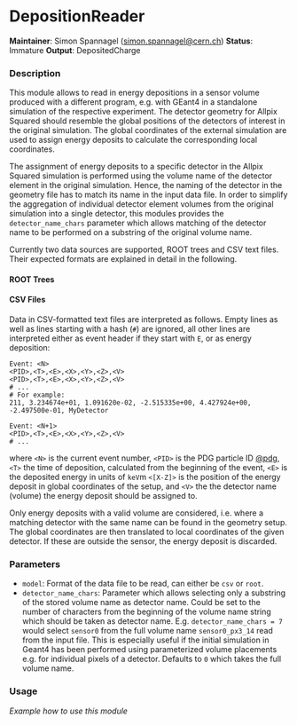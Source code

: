 # DepositionReader
**Maintainer**: Simon Spannagel (simon.spannagel@cern.ch)
**Status**: Immature
**Output**: DepositedCharge

### Description
This module allows to read in energy depositions in a sensor volume produced with a different program, e.g. with GEant4 in a standalone simulation of the respective experiment.
The detector geometry for Allpix Squared should resemble the global positions of the detectors of interest in the original simulation.
The global coordinates of the external simulation are used to assign energy deposits to calculate the corresponding local coordinates.

The assignment of energy deposits to a specific detector in the Allpix Squared simulation is performed using the volume name of the detector element in the original simulation.
Hence, the naming of the detector in the geometry file has to match its name in the input data file.
In order to simplify the aggregation of individual detector element volumes from the original simulation into a single detector, this modules provides the `detector_name_chars` parameter which allows matching of the detector name to be performed on a substring of the original volume name.

Currently two data sources are supported, ROOT trees and CSV text files.
Their expected formats are explained in detail in the following.

#### ROOT Trees


#### CSV Files

Data in CSV-formatted text files are interpreted as follows.
Empty lines as well as lines starting with a hash (`#`) are ignored, all other lines are interpreted either as event header if they start with `E`, or as energy deposition:

```csv
Event: <N>
<PID>,<T>,<E>,<X>,<Y>,<Z>,<V>
<PID>,<T>,<E>,<X>,<Y>,<Z>,<V>
# ...
# For example:
211, 3.234674e+01, 1.091620e-02, -2.515335e+00, 4.427924e+00, -2.497500e-01, MyDetector

Event: <N+1>
<PID>,<T>,<E>,<X>,<Y>,<Z>,<V>
# ...
```

where `<N>` is the current event number, `<PID>` is the PDG particle ID [@pdg], `<T>` the time of deposition, calculated from the beginning of the event, `<E>` is the deposited energy in units of `keV`m `<[X-Z]>` is the position of the energy deposit in global coordinates of the setup, and `<V>` the the detector name (volume) the energy deposit should be assigned to.

Only energy deposits with a valid volume are considered, i.e. where a matching detector with the same name can be found in the geometry setup.
The global coordinates are then translated to local coordinates of the given detector.
If these are outside the sensor, the energy deposit is discarded.


### Parameters
* `model`: Format of the data file to be read, can either be `csv` or `root`.
* `detector_name_chars`: Parameter which allows selecting only a substring of the stored volume name as detector name. Could be set to the number of characters from the beginning of the volume name string which should be taken as detector name. E.g. `detector_name_chars = 7` would select `sensor0` from the full volume name `sensor0_px3_14` read from the input file. This is especially useful if the initial simulation in Geant4 has been performed using parameterized volume placements e.g. for individual pixels of a detector. Defaults to `0` which takes the full volume name.

### Usage
*Example how to use this module*

[@pdg]: http://hepdata.cedar.ac.uk/lbl/2016/reviews/rpp2016-rev-monte-carlo-numbering.pdf
